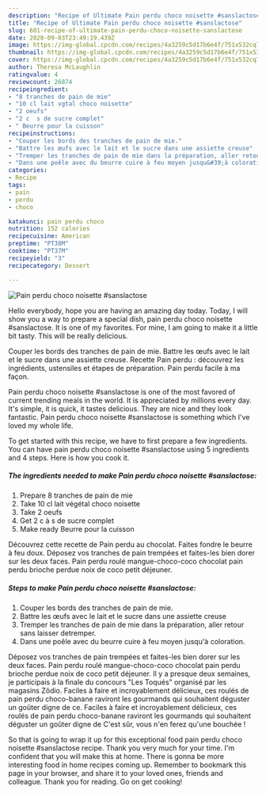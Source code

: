 ```yaml
---
description: "Recipe of Ultimate Pain perdu choco noisette #sanslactose"
title: "Recipe of Ultimate Pain perdu choco noisette #sanslactose"
slug: 601-recipe-of-ultimate-pain-perdu-choco-noisette-sanslactose
date: 2020-09-03T23:49:19.439Z
image: https://img-global.cpcdn.com/recipes/4a3259c5d17b6e4f/751x532cq70/pain-perdu-choco-noisette-sanslactose-photo-principale-de-la-recette.jpg
thumbnail: https://img-global.cpcdn.com/recipes/4a3259c5d17b6e4f/751x532cq70/pain-perdu-choco-noisette-sanslactose-photo-principale-de-la-recette.jpg
cover: https://img-global.cpcdn.com/recipes/4a3259c5d17b6e4f/751x532cq70/pain-perdu-choco-noisette-sanslactose-photo-principale-de-la-recette.jpg
author: Theresa McLaughlin
ratingvalue: 4
reviewcount: 26874
recipeingredient:
- "8 tranches de pain de mie"
- "10 cl lait vgtal choco noisette"
- "2 oeufs"
- "2 c  s de sucre complet"
- " Beurre pour la cuisson"
recipeinstructions:
- "Couper les bords des tranches de pain de mie."
- "Battre les œufs avec le lait et le sucre dans une assiette creuse"
- "Tremper les tranches de pain de mie dans la préparation, aller retour sans laisser detremper."
- "Dans une poêle avec du beurre cuire à feu moyen jusqu&#39;à coloration."
categories:
- Recipe
tags:
- pain
- perdu
- choco

katakunci: pain perdu choco 
nutrition: 152 calories
recipecuisine: American
preptime: "PT38M"
cooktime: "PT37M"
recipeyield: "3"
recipecategory: Dessert

---
```



![Pain perdu choco noisette #sanslactose](https://img-global.cpcdn.com/recipes/4a3259c5d17b6e4f/751x532cq70/pain-perdu-choco-noisette-sanslactose-photo-principale-de-la-recette.jpg)

Hello everybody, hope you are having an amazing day today. Today, I will show you a way to prepare a special dish, pain perdu choco noisette #sanslactose. It is one of my favorites. For mine, I am going to make it a little bit tasty. This will be really delicious.

Couper les bords des tranches de pain de mie. Battre les œufs avec le lait et le sucre dans une assiette creuse. Recette Pain perdu : découvrez les ingrédients, ustensiles et étapes de préparation. Pain perdu facile à ma façon.

Pain perdu choco noisette #sanslactose is one of the most favored of current trending meals in the world. It is appreciated by millions every day. It's simple, it is quick, it tastes delicious. They are nice and they look fantastic. Pain perdu choco noisette #sanslactose is something which I've loved my whole life.


To get started with this recipe, we have to first prepare a few ingredients. You can have pain perdu choco noisette #sanslactose using 5 ingredients and 4 steps. Here is how you cook it.

<!--inarticleads1-->

##### The ingredients needed to make Pain perdu choco noisette #sanslactose:

1. Prepare 8 tranches de pain de mie
1. Take 10 cl lait végétal choco noisette
1. Take 2 oeufs
1. Get 2 c à s de sucre complet
1. Make ready  Beurre pour la cuisson


Découvrez cette recette de Pain perdu au chocolat. Faites fondre le beurre à feu doux. Déposez vos tranches de pain trempées et faites-les bien dorer sur les deux faces. Pain perdu roulé mangue-choco-coco chocolat pain perdu brioche perdue noix de coco petit déjeuner. 

<!--inarticleads2-->

##### Steps to make Pain perdu choco noisette #sanslactose:

1. Couper les bords des tranches de pain de mie.
1. Battre les œufs avec le lait et le sucre dans une assiette creuse
1. Tremper les tranches de pain de mie dans la préparation, aller retour sans laisser detremper.
1. Dans une poêle avec du beurre cuire à feu moyen jusqu&#39;à coloration.


Déposez vos tranches de pain trempées et faites-les bien dorer sur les deux faces. Pain perdu roulé mangue-choco-coco chocolat pain perdu brioche perdue noix de coco petit déjeuner. Il y a presque deux semaines, je participais à la finale du concours &#34;Les Toqués&#34; organisé par les magasins Zôdio. Faciles à faire et incroyablement délicieux, ces roulés de pain perdu choco-banane raviront les gourmands qui souhaitent déguster un goûter digne de ce. Faciles à faire et incroyablement délicieux, ces roulés de pain perdu choco-banane raviront les gourmands qui souhaitent déguster un goûter digne de C&#39;est sûr, vous n&#39;en ferez qu&#39;une bouchée ! 

So that is going to wrap it up for this exceptional food pain perdu choco noisette #sanslactose recipe. Thank you very much for your time. I'm confident that you will make this at home. There is gonna be more interesting food in home recipes coming up. Remember to bookmark this page in your browser, and share it to your loved ones, friends and colleague. Thank you for reading. Go on get cooking!
